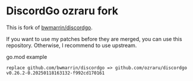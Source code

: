# DiscordGo ozraru fork

This is fork of [bwmarrin/discordgo](https://github.com/bwmarrin/discordgo).

If you want to use my patches before they are merged, you can use this repository.
Otherwise, I recommend to use upstream.

go.mod example
```
replace github.com/bwmarrin/discordgo => github.com/ozraru/discordgo v0.26.2-0.20250118163132-f992cd170161
```
